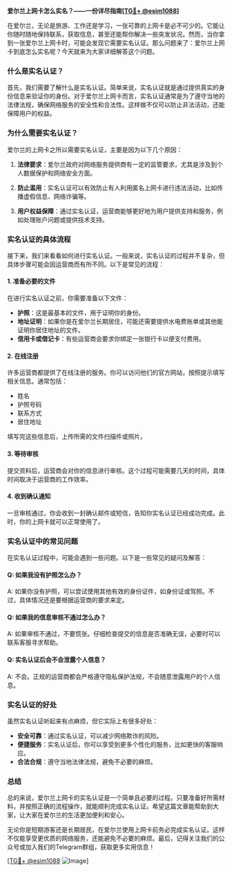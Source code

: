 **爱尔兰上网卡怎么实名？——一份详尽指南[[TG💪+ @esim1088](https://t.me/s/esim1088)]**

在爱尔兰，无论是旅游、工作还是学习，一张可靠的上网卡是必不可少的。它能让你随时随地保持联系，获取信息，甚至还能帮你解决一些突发状况。然而，当你拿到一张爱尔兰上网卡时，可能会发现它需要实名认证。那么问题来了：爱尔兰上网卡到底怎么实名呢？今天就来为大家详细解答这个问题。

### 什么是实名认证？

首先，我们需要了解什么是实名认证。简单来说，实名认证就是通过提供真实的身份信息来验证你的身份。对于爱尔兰上网卡而言，实名认证通常是为了遵守当地的法律法规，确保网络服务的安全性和合法性。这样做不仅可以防止非法活动，还能保障用户的权益。

### 为什么需要实名认证？

爱尔兰的上网卡之所以需要实名认证，主要是因为以下几个原因：

1. **法律要求**：爱尔兰政府对网络服务提供商有一定的监管要求，尤其是涉及到个人数据保护和网络安全方面。
   
2. **防止滥用**：实名认证可以有效防止有人利用匿名上网卡进行违法活动，比如传播虚假信息、网络诈骗等。

3. **用户权益保障**：通过实名认证，运营商能够更好地为用户提供支持和服务，例如处理账户问题或提供技术支持。

### 实名认证的具体流程

接下来，我们来看看如何进行实名认证。一般来说，实名认证的过程并不复杂，但具体步骤可能会因运营商而有所不同。以下是常见的流程：

#### 1. 准备必要的文件

在进行实名认证之前，你需要准备以下文件：

- **护照**：这是最基本的文件，用于证明你的身份。
- **地址证明**：如果你是在爱尔兰长期居住，可能还需要提供水电费账单或其他能证明你居住地址的文件。
- **信用卡或借记卡**：有些运营商会要求你绑定一张银行卡以便支付费用。

#### 2. 在线注册

许多运营商都提供了在线注册的服务。你可以访问他们的官方网站，按照提示填写相关信息。通常包括：

- 姓名
- 护照号码
- 联系方式
- 居住地址

填写完这些信息后，上传所需的文件扫描件或照片。

#### 3. 等待审核

提交资料后，运营商会对你的信息进行审核。这个过程可能需要几天的时间，具体时间取决于运营商的工作效率。

#### 4. 收到确认通知

一旦审核通过，你会收到一封确认邮件或短信，告知你实名认证已经成功完成。此时，你的上网卡就可以正常使用了。

### 实名认证中的常见问题

在实名认证过程中，可能会遇到一些问题。以下是一些常见的疑问及解答：

#### Q: 如果我没有护照怎么办？

A: 如果你没有护照，可以尝试使用其他有效的身份证件，如身份证或驾照。不过，具体情况还是要根据运营商的要求来定。

#### Q: 如果我的信息审核不通过怎么办？

A: 如果审核不通过，不要慌张。仔细检查提交的信息是否准确无误，必要时可以联系客服寻求帮助。

#### Q: 实名认证后会不会泄露个人信息？

A: 不会。正规的运营商都会严格遵守隐私保护法规，不会随意泄露用户的个人信息。

### 实名认证的好处

虽然实名认证听起来有点麻烦，但它实际上有很多好处：

- **安全可靠**：通过实名认证，可以减少网络欺诈的风险。
- **便捷服务**：实名认证后，你可以享受到更多个性化的服务，比如更快的客服响应。
- **合法合规**：遵守当地法律法规，避免不必要的麻烦。

### 总结

总的来说，爱尔兰上网卡的实名认证是一个简单且必要的过程。只要准备好所需材料，并按照正确的流程操作，就能顺利完成实名认证。希望这篇文章能帮助到大家，让大家在爱尔兰的生活更加便利和安心。

无论你是短期游客还是长期居民，在爱尔兰使用上网卡前务必完成实名认证。这样不仅能享受更优质的网络服务，还能避免不必要的麻烦。最后，记得关注我们的公众号或加入我们的Telegram群组，获取更多实用信息！

[[TG💪+ @esim1088](https://t.me/s/esim1088) ![Image](https://i.postimg.cc/4NQfJmqS/Snipaste-2025-05-13-00-14-12.png)]